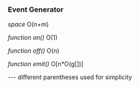 ### Event Generator

*space* O(n+m)

*function on()* O(1)

*function off()* O(n)

*function emit()* O[n*O(g[])] 

--- different parentheses used for simplicity
